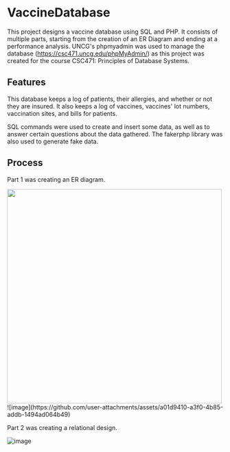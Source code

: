 # VaccineDatabase

This project designs a vaccine database using SQL and PHP. It consists of multiple parts, starting from the creation of an ER Diagram and ending at a performance analysis. UNCG's phpmyadmin was used to manage the database (https://csc471.uncg.edu/phpMyAdmin/) as this project was created for the course CSC471: Principles of Database Systems.

## Features
This database keeps a log of patients, their allergies, and whether or not they are insured. It also keeps a log of vaccines, vaccines' lot numbers, vaccination sites, and bills for patients. 

SQL commands were used to create and insert some data, as well as to answer certain questions about the data gathered. The fakerphp library was also used to generate fake data.

## Process
Part 1 was creating an ER diagram.

<img src="https://github.com/user-attachments/assets/a01d9410-a3f0-4b85-addb-1494ad064b49" width="500" height="500">
![image](https://github.com/user-attachments/assets/a01d9410-a3f0-4b85-addb-1494ad064b49)


Part 2 was creating a relational design.

![image](https://github.com/user-attachments/assets/c5adb608-5deb-4f20-a5d4-f99bbfb85114)

